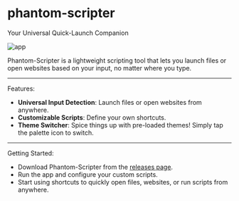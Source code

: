 # phantom-scripter
Your Universal Quick-Launch Companion

![app](https://github.com/user-attachments/assets/2aa742e9-9b7b-4d3e-ad5b-cddfb1c74fe7)

Phantom-Scripter is a lightweight scripting tool that lets you launch files or open websites based on your input, no matter where you type.

<hr>

Features:
- **Universal Input Detection**: Launch files or open websites from anywhere.
- **Customizable Scripts**: Define your own shortcuts.
- **Theme Switcher**: Spice things up with pre-loaded themes! Simply tap the palette icon to switch.

<hr>

Getting Started:
- Download Phantom-Scripter from the [releases page](https://github.com/StormTersteeg/phantom-scripter/releases).
- Run the app and configure your custom scripts.
- Start using shortcuts to quickly open files, websites, or run scripts from anywhere.
